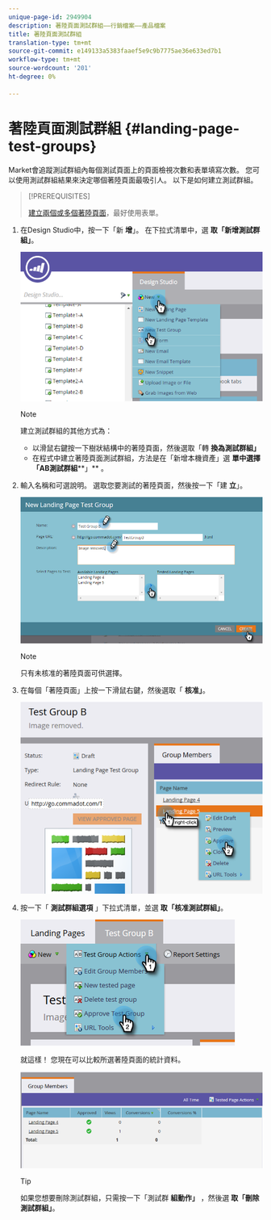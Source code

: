 ```yaml
---
unique-page-id: 2949904
description: 著陸頁面測試群組——行銷檔案——產品檔案
title: 著陸頁面測試群組
translation-type: tm+mt
source-git-commit: e149133a5383faaef5e9c9b7775ae36e633ed7b1
workflow-type: tm+mt
source-wordcount: '201'
ht-degree: 0%

---
```



# 著陸頁面測試群組 {#landing-page-test-groups}

Market會追蹤測試群組內每個測試頁面上的頁面檢視次數和表單填寫次數。 您可以使用測試群組結果來決定哪個著陸頁面最吸引人。 以下是如何建立測試群組。

>[!PREREQUISITES]
>
>[建立兩個或多個著陸頁面](../../../../getting-started/quick-wins/landing-page-with-a-form.md)，最好使用表單。

1. 在Design Studio中，按一下「新 **增**」。 在下拉式清單中，選 **取「新增測試群組」**。

   ![](assets/image2015-8-5-13-3a32-3a50.png)

   >[!NOTE]
   >
   >建立測試群組的其他方式為：
   >
   >    
   >    
   >    * 以滑鼠右鍵按一下樹狀結構中的著陸頁面，然後選取「轉 **換為測試群組」**
   >    * 在程式中建立著陸頁面測試群組，方法是在「新增本機資產」選 **單中選擇「AB測試群組****」** 。


1. 輸入名稱和可選說明。 選取您要測試的著陸頁面，然後按一下「建 **立**」。

   ![](assets/image2015-8-5-13-3a39-3a10.png)

   >[!NOTE]
   >
   >只有未核准的著陸頁面可供選擇。

1. 在每個「著陸頁面」上按一下滑鼠右鍵，然後選取「 **核准」**。

   ![](assets/three-1.png)

1. 按一下「 **測試群組選項** 」下拉式清單，並選 **取「核准測試群組」**。

   ![](assets/four-1.png)

   就這樣！ 您現在可以比較所選著陸頁面的統計資料。

   ![](assets/five.png)

   >[!TIP]
   >
   >如果您想要刪除測試群組，只需按一下「測試群 **組動作」** ，然後選 **取「刪除測試群組」**。


